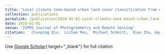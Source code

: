 ```yaml
---
title: "Local climate zone-based urban land cover classification from multi-seasonal Sentinel-2 images with a recurrent residual network"
collection: publications
permalink: /publication/2019-01-01-Local-climate-zone-based-urban-land-cover-classification-from-multi-seasonal-Sentinel-2-images-with-a-recurrent-residual-network
date: 2019-01-01
venue: 'ISPRS Journal of Photogrammetry and Remote Sensing'
citation: ' Chunping Qiu,  Lichao Mou,  Michael Schmitt,  Xiao Zhu, &quot;Local climate zone-based urban land cover classification from multi-seasonal Sentinel-2 images with a recurrent residual network.&quot; ISPRS Journal of Photogrammetry and Remote Sensing, 2019.'
---
```

Use [Google Scholar](https://scholar.google.com/scholar?q=Local+climate+zone+based+urban+land+cover+classification+from+multi+seasonal+Sentinel+2+images+with+a+recurrent+residual+network){:target="_blank"} for full citation
